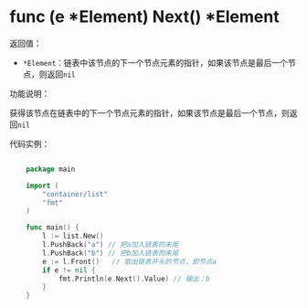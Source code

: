 # func (e *Element) Next() *Element

返回值：

- `*Element`：链表中该节点的下一个节点元素的指针，如果该节点是最后一个节点，则返回`nil`

功能说明：

获得该节点在链表中的下一个节点元素的指针，如果该节点是最后一个节点，则返回`nil`

代码实例：

```go

	package main

	import (
		"container/list"
		"fmt"
	)

	func main() {
		l := list.New()
		l.PushBack("a") // 把a加入链表的末尾
		l.PushBack("b") // 把b加入链表的末尾
		e := l.Front()   // 取出链表开头的节点，即节点a
		if e != nil {
			fmt.Println(e.Next().Value) // 输出：b
		}
	}

```